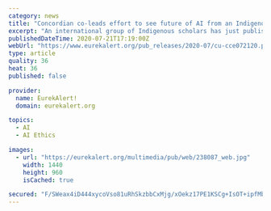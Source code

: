 ```yaml
---
category: news
title: "Concordian co-leads effort to see future of AI from an Indigenous perspective"
excerpt: "An international group of Indigenous scholars has just published the ''Indigenous Protocol and Artificial Intelligence Position Paper.'' The 205-page document is a collection of scholarly articles, essays,"
publishedDateTime: 2020-07-21T17:19:00Z
webUrl: "https://www.eurekalert.org/pub_releases/2020-07/cu-cce072120.php"
type: article
quality: 36
heat: 36
published: false

provider:
  name: EurekAlert!
  domain: eurekalert.org

topics:
  - AI
  - AI Ethics

images:
  - url: "https://eurekalert.org/multimedia/pub/web/238087_web.jpg"
    width: 1440
    height: 960
    isCached: true

secured: "F/SWeax4iD444xycoVso81uRhSkzbbCxMjg/xOekz17PE1KSCg+IsOT+ipfMbhqHsCf+vgS87SrIpCjjfOz8LjN81DfFe3iluFnJ36TmOXNprgrYqCVknLnjmuAoLwoe1SCQr5YBKNb/Qz0HR8qQE7R3LzUdqj3PKqEqnRVBSmNHKBkQ/mFtJnNaLPmfLJ9v4uxBICSAnQh87f+q+rATBg47eK7HC+G1D4MIyUz0Qt2hZ4gDAQtOqazdD1JjLDWy8gpIzy/5S817WspcyMmr2NUA10I5m/046+GgWJJDaeqOduUkp9ts1fF49/MU+J9h8Y2mDH9d8kfcjssG+6y13g==;oo/geVSKoV78LDCGr9o1pg=="
---
```



